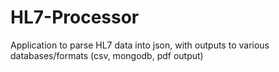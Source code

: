 HL7-Processor
=============

Application to parse HL7 data into json, with outputs to various databases/formats (csv, mongodb, pdf output)
